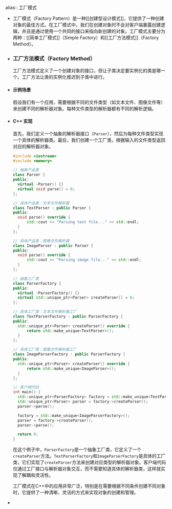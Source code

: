 alias:: 工厂模式

- 工厂模式（Factory Pattern）是一种[[创建型设计模式]]，它提供了一种创建对象的最佳方式。在工厂模式中，我们在创建对象时不会对客户端暴露创建逻辑，并且是通过使用一个共同的接口来指向新创建的对象。工厂模式主要分为两种：[[简单工厂模式]]（Simple Factory）和[[工厂方法模式]]（Factory Method）。
- ### 工厂方法模式（Factory Method）
  
  工厂方法模式定义了一个创建对象的接口，但让子类决定要实例化的类是哪一个。工厂方法让类的实例化推迟到子类中进行。
- #### 示例场景
  
  假设我们有一个应用，需要根据不同的文件类型（如文本文件、图像文件等）来创建不同的解析器对象。每种文件类型的解析器都有不同的解析逻辑。
- #### C++ 实现
  
  首先，我们定义一个抽象的解析器接口（`Parser`），然后为每种文件类型实现一个具体的解析器类。最后，我们创建一个工厂类，根据输入的文件类型返回对应的解析器对象。
  
  ```cpp
  #include <iostream>
  #include <memory>
  
  // 抽象产品类
  class Parser {
  public:
    virtual ~Parser() {}
    virtual void parse() = 0;
  };
  
  // 具体产品类：文本文件解析器
  class TextParser : public Parser {
  public:
    void parse() override {
        std::cout << "Parsing text file..." << std::endl;
    }
  };
  
  // 具体产品类：图像文件解析器
  class ImageParser : public Parser {
  public:
    void parse() override {
        std::cout << "Parsing image file..." << std::endl;
    }
  };
  
  // 抽象工厂类
  class ParserFactory {
  public:
    virtual ~ParserFactory() {}
    virtual std::unique_ptr<Parser> createParser() = 0;
  };
  
  // 具体工厂类：文本文件解析器工厂
  class TextParserFactory : public ParserFactory {
  public:
    std::unique_ptr<Parser> createParser() override {
        return std::make_unique<TextParser>();
    }
  };
  
  // 具体工厂类：图像文件解析器工厂
  class ImageParserFactory : public ParserFactory {
  public:
    std::unique_ptr<Parser> createParser() override {
        return std::make_unique<ImageParser>();
    }
  };
  
  // 客户端代码
  int main() {
    std::unique_ptr<ParserFactory> factory = std::make_unique<TextParserFactory>();
    std::unique_ptr<Parser> parser = factory->createParser();
    parser->parse();
  
    factory = std::make_unique<ImageParserFactory>();
    parser = factory->createParser();
    parser->parse();
  
    return 0;
  }
  ```
  
  在这个例子中，`ParserFactory`是一个抽象工厂类，它定义了一个`createParser`方法。`TextParserFactory`和`ImageParserFactory`是具体的工厂类，它们实现了`createParser`方法来创建对应类型的解析器对象。客户端代码仅通过工厂接口与解析器对象交互，而不需要知道具体的解析器类，这样就实现了解耦和灵活性。
  
  工厂模式在C++中的应用非常广泛，特别是在需要根据不同条件创建不同对象时，它提供了一种清晰、灵活的方式来实现对象的创建和管理。
-